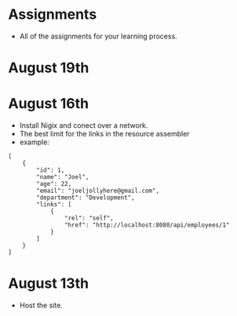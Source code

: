 # Assignments
* All of the assignments for your learning process.
# August 19th

# August 16th
* Install Nigix and conect over a network.
* The best limit for the links in the resource assembler
* example:
```
[
    {
        "id": 1,
        "name": "Joel",
        "age": 22,
        "email": "joeljollyhere@gmail.com",
        "department": "Development",
        "links": [
            {
                "rel": "self",
                "href": "http://localhost:8080/api/employees/1"
            }
        ]
    }
]
```

# August 13th
* Host the site.
